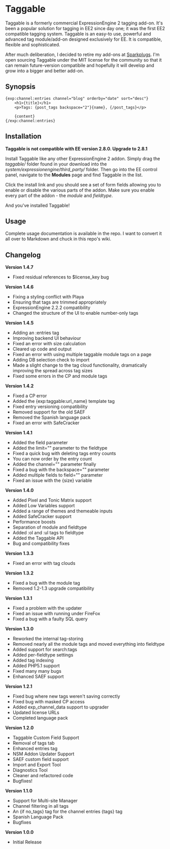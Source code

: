 # Taggable

Taggable is a formerly commercial ExpressionEngine 2 tagging add-on. It's been a popular solution for tagging in EE2 since day one; it was the first EE2 compatible tagging system. Taggable is an easy-to use, powerful and advanced tag module/add-on designed exclusively for EE. It is compatible, flexible and sophisticated.

After much deliberation, I decided to retire my add-ons at [Sparkplugs](http://getsparkplugs.com). I'm open sourcing Taggable under the MIT license for the community so that it can remain future-version compatibile and hopefully it will develop and grow into a bigger and better add-on.

## Synopsis

    {exp:channel:entries channel="blog" orderby="date" sort="desc"}
        <h1>{title}</h1>
        <p>Tags: {post_tags backspace="2"}{name}, {/post_tags}</p>

        {content}
    {/exp:channel:entries}

## Installation

**Taggable is not compatible with EE version 2.8.0.  Upgrade to 2.8.1**

Install Taggable like any other ExpressionEngine 2 addon. Simply drag the _taggable/_ folder found in your download into the _system/expressionengine/third_party/_ folder. Then go into the EE control panel, navigate to the **Modules** page and find Taggable in the list.

Click the install link and you should see a set of form fields allowing you to enable or disable the various parts of the addon. Make sure you enable every part of the addon - the _module_ and _fieldtype_.

And you've installed Taggable!

## Usage

Complete usage documentation is available in the repo. I want to convert it all over to Markdown and chuck in this repo's wiki.

## Changelog
**Version 1.4.7**
* Fixed residual references to $license_key bug

**Version 1.4.6**
* Fixing a styling conflict with Playa 
* Ensuring that tags are trimmed appropriately
* ExpressionEngine 2.2.2 compatibility
* Changed the structure of the UI to enable number-only tags

**Version 1.4.5**
* Adding an :entries tag
* Improving backend UI behaviour
* Fixed an error with size calculation 
* Cleared up code and output
* Fixed an error with using multiple taggable module tags on a page
* Adding DB selection check to import 
* Made a slight change to the tag cloud functionality, dramatically improving the spread across tag sizes
* Fixed some errors in the CP and module tags

**Version 1.4.2**
* Fixed a CP error
* Added the {exp:taggable:url_name} template tag
* Fixed entry versioning compatibility
* Removed support for the old SAEF
* Removed the Spanish language pack
* Fixed an error with SafeCracker

**Version 1.4.1**
* Added the field parameter
* Added the limit="" parameter to the fieldtype
* Fixed a quick bug with deleting tags entry counts
* You can now order by the entry count
* Added the channel="" parameter finally
* Fixed a bug with the backspace="" parameter
* Added multiple fields to field="" parameter
* Fixed an issue with the {size} variable

**Version 1.4.0**
* Added Pixel and Tonic Matrix support
* Added Low Variables support
* Added a range of themes and themeable inputs
* Added SafeCracker support
* Performance boosts
* Separation of module and fieldtype
* Added :ol and :ul tags to fieldtype
* Added the Taggable API
* Bug and compatibility fixes

**Version 1.3.3**
* Fixed an error with tag clouds

**Version 1.3.2**
* Fixed a bug with the module tag
* Removed 1.2-1.3 upgrade compatibility

**Version 1.3.1**
* Fixed a problem with the updater
* Fixed an issue with running under FireFox
* Fixed a bug with a faulty SQL query

**Version 1.3.0**
* Reworked the internal tag-storing
* Removed nearly all the module tags and moved everything into fieldtype
* Added support for search:tags
* Added per-fieldtype settings
* Added tag indexing
* Added PHP5.1 support
* Fixed many many bugs
* Enhanced SAEF support

**Version 1.2.1**
* Fixed bug where new tags weren't saving correctly
* Fixed bug with masked CP access
* Added exp_channel_data support to upgrader
* Updated license URLs
* Completed language pack

**Version 1.2.0**
* Taggable Custom Field Support
* Removal of tags tab
* Enhanced entries tag
* NSM Addon Updater Support
* SAEF custom field support
* Import and Export Tool
* Diagnostics Tool
* Cleaner and refactored code
* Bugfixes!

**Version 1.1.0**
* Support for Multi-site Manager
* Channel filtering in all tags
* An {if no_tags} tag for the channel entries {tags} tag
* Spanish Language Pack
* Bugfixes

**Version 1.0.0**
* Initial Release
